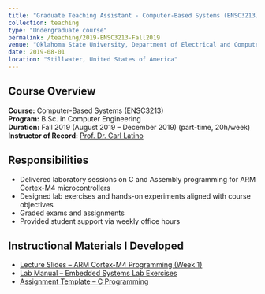```yaml
---
title: "Graduate Teaching Assistant - Computer-Based Systems (ENSC3213) - Fall 2019"
collection: teaching
type: "Undergraduate course"
permalink: /teaching/2019-ENSC3213-Fall2019
venue: "Oklahoma State University, Department of Electrical and Computer Engineering"
date: 2019-08-01
location: "Stillwater, United States of America"
---
```


## Course Overview

**Course:** Computer-Based Systems (ENSC3213)  
**Program:** B.Sc. in Computer Engineering  
**Duration:** Fall 2019 (August 2019 – December 2019) (part-time, 20h/week)  
**Instructor of Record:** [Prof. Dr. Carl Latino](https://ceat.okstate.edu/ece/faculty/carl-latino.html)

## Responsibilities

- Delivered laboratory sessions on C and Assembly programming for ARM Cortex-M4 microcontrollers  
- Designed lab exercises and hands-on experiments aligned with course objectives  
- Graded exams and assignments  
- Provided student support via weekly office hours

## Instructional Materials I Developed

- [Lecture Slides – ARM Cortex-M4 Programming (Week 1)](/assets/slides/ensc3213/week1_arm_intro.pdf)
- [Lab Manual – Embedded Systems Lab Exercises](/assets/slides/ensc3213/lab_manual.pdf)
- [Assignment Template – C Programming](/assets/slides/ensc3213/c_assignment_template.zip)
